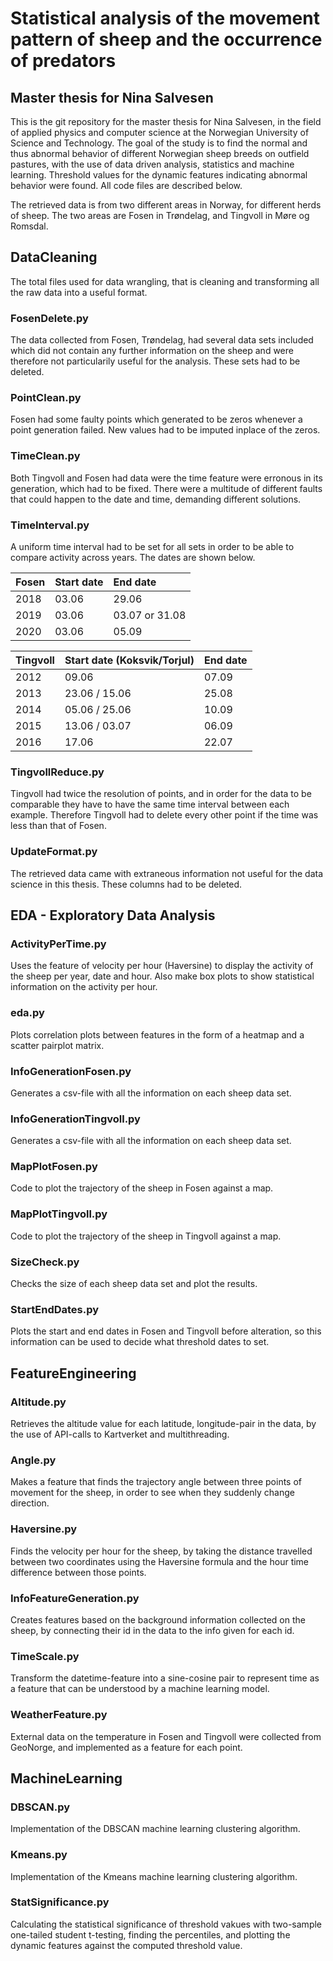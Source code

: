# Statistical analysis of the movement pattern of sheep and the occurrence of predators #
## Master thesis for Nina Salvesen ##

This is the git repository for the master thesis for Nina Salvesen, in the field of applied physics and computer science at the Norwegian University of Science and Technology. The goal of the study is to find the normal and thus abnormal behavior of different Norwegian sheep breeds on outfield pastures, with the use of data driven analysis, statistics and machine learning. Threshold values for the dynamic features indicating abnormal behavior were found. All code files are described below.

The retrieved data is from two different areas in Norway, for different herds of sheep. The two areas are Fosen in Trøndelag, and Tingvoll in Møre og Romsdal.

## DataCleaning ##
The total files used for data wrangling, that is cleaning and transforming all the raw data into a useful format.

### FosenDelete.py ###
The data collected from Fosen, Trøndelag, had several data sets included which did not contain any further information on the sheep and were therefore not particularily useful for the analysis. These sets had to be deleted.

### PointClean.py ###
Fosen had some faulty points which generated to be zeros whenever a point generation failed. New values had to be imputed inplace of the zeros.

### TimeClean.py ###
Both Tingvoll and Fosen had data were the time feature were erronous in its generation, which had to be fixed. There were a multitude of different faults that could happen to the date and time, demanding different solutions.

### TimeInterval.py ###
A uniform time interval had to be set for all sets in order to be able to compare activity across years. The dates are shown below.

| Fosen         | Start date      | End date          |
| :------------ |:--------------- | :-----            |
| 2018          | 03.06           | 29.06             |
| 2019          | 03.06           | 03.07 or 31.08    |
| 2020          | 03.06           | 05.09             |

| Tingvoll      | Start date (Koksvik/Torjul)| End date |
| :------------ |:--------------- | :-----              |
| 2012          | 09.06           | 07.09               |
| 2013          | 23.06 / 15.06   | 25.08               |
| 2014          | 05.06 / 25.06   | 10.09               |
| 2015          | 13.06 / 03.07   | 06.09               |
| 2016          | 17.06           | 22.07               |

### TingvollReduce.py ###
Tingvoll had twice the resolution of points, and in order for the data to be comparable they have to have the same time interval between each example. Therefore Tingvoll had to delete every other point if the time was less than that of Fosen.

### UpdateFormat.py ###
The retrieved data came with extraneous information not useful for the data science in this thesis. These columns had to be deleted.



## EDA - Exploratory Data Analysis ##

### ActivityPerTime.py ###
Uses the feature of velocity per hour (Haversine) to display the activity of the sheep per year, date and hour. Also make box plots to show statistical information on the activity per hour.

### eda.py ###
Plots correlation plots between features in the form of a heatmap and a scatter pairplot matrix.

### InfoGenerationFosen.py ###
Generates a csv-file with all the information on each sheep data set.

### InfoGenerationTingvoll.py ###
Generates a csv-file with all the information on each sheep data set.

### MapPlotFosen.py ###
Code to plot the trajectory of the sheep in Fosen against a map.

### MapPlotTingvoll.py ###
Code to plot the trajectory of the sheep in Tingvoll against a map.

### SizeCheck.py ###
Checks the size of each sheep data set and plot the results.

### StartEndDates.py ###
Plots the start and end dates in Fosen and Tingvoll before alteration, so this information can be used to decide what threshold dates to set.


## FeatureEngineering ##

### Altitude.py ###
Retrieves the altitude value for each latitude, longitude-pair in the data, by the use of API-calls to Kartverket and multithreading.

### Angle.py ###
Makes a feature that finds the trajectory angle between three points of movement for the sheep, in order to see when they suddenly change direction. 

### Haversine.py ###
Finds the velocity per hour for the sheep, by taking the distance travelled between two coordinates using the Haversine formula and the hour time difference between those points.

### InfoFeatureGeneration.py ###
Creates features based on the background information collected on the sheep, by connecting their id in the data to the info given for each id.

### TimeScale.py ###
Transform the datetime-feature into a sine-cosine pair to represent time as a feature that can be understood by a machine learning model.

### WeatherFeature.py ###
External data on the temperature in Fosen and Tingvoll were collected from GeoNorge, and implemented as a feature for each point.

## MachineLearning ##

### DBSCAN.py ###
Implementation of the DBSCAN machine learning clustering algorithm.

### Kmeans.py ###
Implementation of the Kmeans machine learning clustering algorithm.

### StatSignificance.py ###
Calculating the statistical significance of threshold vakues with two-sample one-tailed student t-testing, finding the percentiles, and plotting the dynamic features against the computed threshold value.



